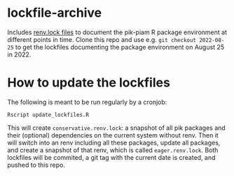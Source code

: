 # lockfile-archive
Includes [renv.lock files](https://rstudio.github.io/renv/) to document the pik-piam R package environment at different points in time. Clone this repo and use e.g. `git checkout 2022-08-25` to get the lockfiles documenting the package environment on August 25 in 2022.

# How to update the lockfiles
The following is meant to be run regularly by a cronjob:
```
Rscript update_lockfiles.R
```
This will create `conservative.renv.lock`: a snapshot of all pik packages and their (optional) dependencies on the current system without renv. Then it will switch into an renv including all these packages, update all packages, and create a snapshot of that renv, which is called `eager.renv.lock`. Both lockfiles will be commited, a git tag with the current date is created, and pushed to this repo.
